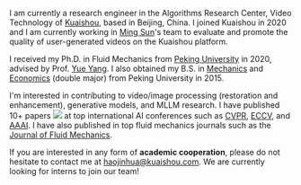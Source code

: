 I am currently a research engineer in the Algorithms Research Center, Video Technology of [Kuaishou](https://ir.kuaishou.com/), based in Beijing, China. I joined Kuaishou in 2020 and I am currently working in [Ming Sun](https://msunming.github.io/)'s team to evaluate and promote the quality of user-generated videos on the Kuaishou platform.

I received my Ph.D. in Fluid Mechanics from [Peking University](https://english.pku.edu.cn/) in 2020, advised by Prof. [Yue Yang](https://en.coe.pku.edu.cn/faculty/facultyaz/891197.htm). I also obtained my B.S. in [Mechanics](https://en.coe.pku.edu.cn/) and [Economics](https://en.nsd.pku.edu.cn/) (double major) from Peking University in 2015.

I'm interested in contributing to video/image processing (restoration and enhancement), generative models, and MLLM research. I have published 10+ papers <a href='https://scholar.google.com/citations?user=hVMNCSQAAAAJ'><img src="https://img.shields.io/endpoint?logo=Google%20Scholar&url=https%3A%2F%2Fcdn.jsdelivr.net%2Fgh%2FEric-Hao%2FEric-Hao.github.io@google-scholar-stats%2Fgs_data_shieldsio.json&labelColor=f6f6f6&color=9cf&style=flat&label=citations"></a> at top international AI conferences such as [CVPR](https://cvpr.thecvf.com/), [ECCV](https://eccv.ecva.net/), and [AAAI](https://aaai.org/conference/aaai/aaai-25/). I have also published in top fluid mechanics journals such as the [Journal of Fluid Mechanics](https://www.cambridge.org/core/journals/journal-of-fluid-mechanics).

If you are interested in any form of **academic cooperation**, please do not hesitate to contact me at [haojinhua@kuaishou.com](mailto:haojinhua@kuaishou.com). We are currently looking for interns to join our team!
